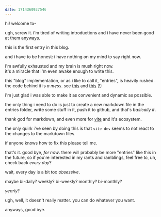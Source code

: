 ```yaml
---
date: 1714360937546
---
```


hi! welcome to-

ugh, screw it. i'm tired of writing introductions and i have never been good at them anyways.

this is the first entry in this <span v-tooltip="'weblog. why is it shortened to blog and not something like wlog?'">blog</span>.

and i have to be honest: i have nothing on my mind to say right now.

i'm awfully exhausted and my brain is mush right now.  
it's a miracle that i'm even awake enough to write this.

this "blog" implementation, or as i like to call it, "entries", is heavily rushed.  
the code behind it is _a mess_. see [this](https://github.com/Socketlike/socketlike.github.io/tree/main/src/entries/index.ts) and [this](https://github.com/Socketlike.github.io/tree/main/src/views/EntriesView.vue) <span v-tooltip="'i am guessing these urls ahead of time so they might be wrong'">(!)</span>

i'm just glad i was able to make it as convenient and dynamic as possible.

the only thing i need to do is just to create a new markdown file in the entries folder, write some stuff in it, push it to github, and that's _basically it_.

thank god for markdown, and even more for [vite](https://vitejs.dev) and it's ecosystem.

the only quirk i've seen by doing this is that `vite dev` seems to not react to the changes to the markdown files.

if anyone knows how to fix this please tell me.

that's it. good bye, _for now_. there will probably be more "entries" like this in the future, so if you're interested in my rants and ramblings, feel free to, uh, check back _every day_?

wait, every day is a bit too _obsessive_.

maybe bi-daily? weekly? bi-weekly? monthly? bi-monthly?

_yearly_?

ugh, well, it doesn't really matter. you can do whatever you want.

anyways, good bye.
